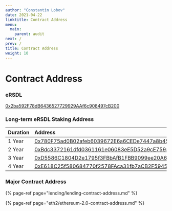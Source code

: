 ```yaml
---
author: "Constantin Lobov"
date: 2021-04-22
linktitle: Contract Address
menu:
  main:
    parent: audit
next: /
prev: /
title: Contract Address
weight: 10
---
```


# Contract Address

### eRSDL

[0x2ba592F78dB6436527729929AAf6c908497cB200](https://etherscan.io/address/0x2ba592F78dB6436527729929AAf6c908497cB200)

### Long-term eRSDL Staking Address

| Duration | Address |
| :--- | :--- |
| 1 Year | [0x780F75ad0B02afeb6039672E6a6CEDe7447a8b45](https://etherscan.io/address/0x780F75ad0B02afeb6039672E6a6CEDe7447a8b45) |
| 2 Year | [0xBdc3372161dfd0361161e06083eE5D52a9cE7595](https://etherscan.io/address/0xBdc3372161dfd0361161e06083eE5D52a9cE7595) |
| 3 Year | [0xD5586C1804D2e1795f3FBbAfB1FBB9099ee20A6c](https://etherscan.io/address/0xD5586C1804D2e1795f3FBbAfB1FBB9099ee20A6c) |
| 4 Year | [0xE618C25f580684770f2578FAca31fb7aCB2F5945](https://etherscan.io/address/0xE618C25f580684770f2578FAca31fb7aCB2F5945) |

### Major Contract Address

{% page-ref page="lending/lending-contract-address.md" %}

{% page-ref page="eth2/ethereum-2.0-contract-address.md" %}

